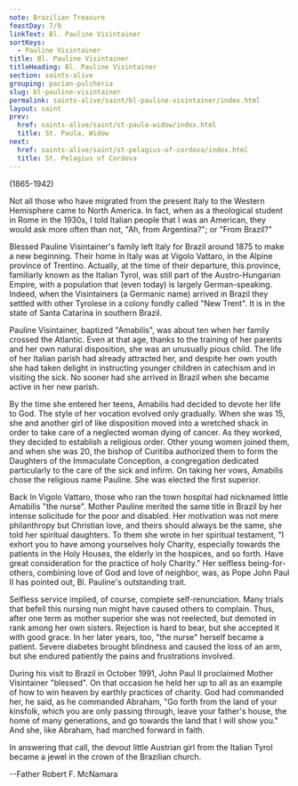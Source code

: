 ```yaml
---
note: Brazilian Treasure
feastDay: 7/9
linkText: Bl. Pauline Visintainer
sortKeys:
  - Pauline Visintainer
title: Bl. Pauline Visintainer
titleHeading: Bl. Pauline Visintainer
section: saints-alive
grouping: pacian-pulcheria
slug: bl-pauline-visintainer
permalink: saints-alive/saint/bl-pauline-visintainer/index.html
layout: saint
prev:
  href: saints-alive/saint/st-paula-widow/index.html
  title: St. Paula, Widow
next:
  href: saints-alive/saint/st-pelagius-of-cordova/index.html
  title: St. Pelagius of Cordova
---
```

(1865-1942)

Not all those who have migrated from the present Italy to the Western Hemisphere came to North America. In fact, when as a theological student in Rome in the 1930s, I told Italian people that I was an American, they would ask more often than not, "Ah, from Argentina?"; or "From Brazil?"

Blessed Pauline Visintainer's family left Italy for Brazil around 1875 to make a new beginning. Their home in Italy was at Vigolo Vattaro, in the Alpine province of Trentino. Actually, at the time of their departure, this province, familiarly known as the Italian Tyrol, was still part of the Austro-Hungarian Empire, with a population that (even today) is largely German-speaking. Indeed, when the Visintainers (a Germanic name) arrived in Brazil they settled with other Tyrolese in a colony fondly called "New Trent". It is in the state of Santa Catarina in southern Brazil.

Pauline Visintainer, baptized "Amabilis", was about ten when her family crossed the Atlantic. Even at that age, thanks to the training of her parents and her own natural disposition, she was an unusually pious child. The life of her Italian parish had already attracted her, and despite her own youth she had taken delight in instructing younger children in catechism and in visiting the sick. No sooner had she arrived in Brazil when she became active in her new parish.

By the time she entered her teens, Amabilis had decided to devote her life to God. The style of her vocation evolved only gradually. When she was 15, she and another girl of like disposition moved into a wretched shack in order to take care of a neglected woman dying of cancer. As they worked, they decided to establish a religious order. Other young women joined them, and when she was 20, the bishop of Curitiba authorized them to form the Daughters of the Immaculate Conception, a congregation dedicated particularly to the care of the sick and infirm. On taking her vows, Amabilis chose the religious name Pauline. She was elected the first superior.

Back In Vigolo Vattaro, those who ran the town hospital had nicknamed little Amabilis "the nurse". Mother Pauline merited the same title in Brazil by her intense solicitude for the poor and disabled. Her motivation was not mere philanthropy but Christian love, and theirs should always be the same, she told her spiritual daughters. To them she wrote in her spiritual testament, "I exhort you to have among yourselves holy Charity, especially towards the patients in the Holy Houses, the elderly in the hospices, and so forth. Have great consideration for the practice of holy Charity." Her selfless being-for-others, combining love of God and love of neighbor, was, as Pope John Paul II has pointed out, Bl. Pauline's outstanding trait.

Selfless service implied, of course, complete self-renunciation. Many trials that befell this nursing nun might have caused others to complain. Thus, after one term as mother superior she was not reelected, but demoted in rank among her own sisters. Rejection is hard to bear, but she accepted it with good grace. In her later years, too, "the nurse" herself became a patient. Severe diabetes brought blindness and caused the loss of an arm, but she endured patiently the pains and frustrations involved.

During his visit to Brazil in October 1991, John Paul II proclaimed Mother Visintainer "blessed". On that occasion he held her up to all as an example of how to win heaven by earthly practices of charity. God had commanded her, he said, as he commanded Abraham, "Go forth from the land of your kinsfolk, which you are only passing through, leave your father's house, the home of many generations, and go towards the land that I will show you." And she, like Abraham, had marched forward in faith.

In answering that call, the devout little Austrian girl from the Italian Tyrol became a jewel in the crown of the Brazilian church.

\--Father Robert F. McNamara